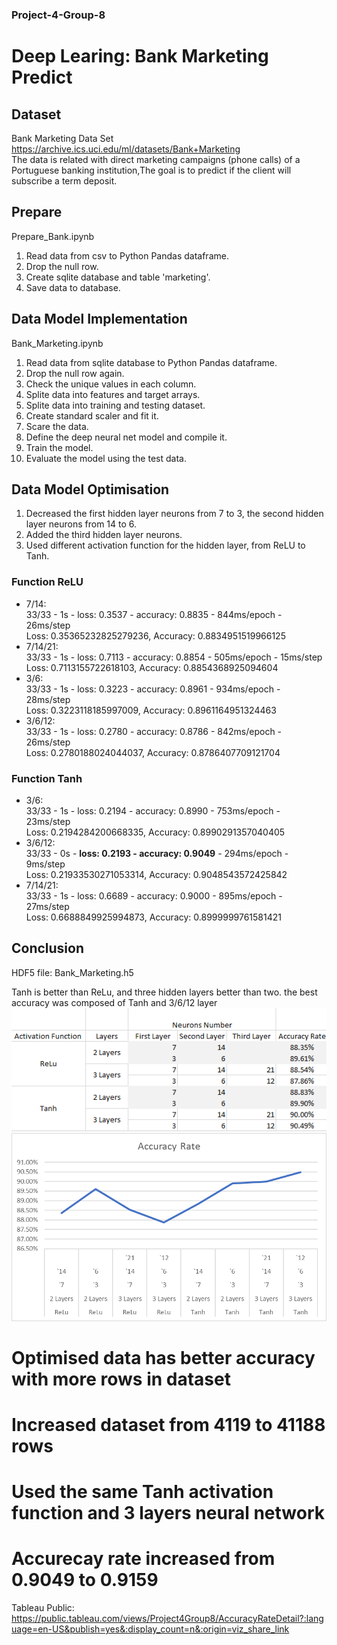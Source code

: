 ### Project-4-Group-8
# Deep Learing: Bank Marketing Predict

## Dataset
Bank Marketing Data Set  
https://archive.ics.uci.edu/ml/datasets/Bank+Marketing  
The data is related with direct marketing campaigns (phone calls) of a Portuguese banking institution,The goal is to predict if the client will subscribe a term deposit.

## Prepare
Prepare_Bank.ipynb  

1. Read data from csv to Python Pandas dataframe.
2. Drop the null row.
3. Create sqlite database and table 'marketing'.
4. Save data to database.

## Data Model Implementation
Bank_Marketing.ipynb  

1. Read data from sqlite database to Python Pandas dataframe.
2. Drop the null row again.
3. Check the unique values in each column.
4. Splite data into features and target arrays.
6. Splite data into training and testing dataset.
7. Create standard scaler and fit it.
8. Scare the data.
9. Define the deep neural net model and compile it.
10. Train the model.
11. Evaluate the model using the test data.

## Data Model Optimisation
1. Decreased the first hidden layer neurons from 7 to 3, the second hidden layer neurons from 14 to 6.
2. Added the third hidden layer neurons.
3. Used different activation function for the hidden layer, from ReLU to Tanh.


### Function **ReLU**
+ 7/14:  
33/33 - 1s - loss: 0.3537 - accuracy: 0.8835 - 844ms/epoch - 26ms/step  
Loss: 0.35365232825279236, Accuracy: 0.8834951519966125
+ 7/14/21:  
33/33 - 1s - loss: 0.7113 - accuracy: 0.8854 - 505ms/epoch - 15ms/step  
Loss: 0.7113155722618103, Accuracy: 0.8854368925094604
+ 3/6:  
33/33 - 1s - loss: 0.3223 - accuracy: 0.8961 - 934ms/epoch - 28ms/step  
Loss: 0.3223118185997009, Accuracy: 0.8961164951324463
+ 3/6/12:  
33/33 - 1s - loss: 0.2780 - accuracy: 0.8786 - 842ms/epoch - 26ms/step  
Loss: 0.2780188024044037, Accuracy: 0.8786407709121704
### Function **Tanh**
+ 3/6:  
33/33 - 1s - loss: 0.2194 - accuracy: 0.8990 - 753ms/epoch - 23ms/step  
Loss: 0.2194284200668335, Accuracy: 0.8990291357040405
+ 3/6/12:  
33/33 - 0s - **loss: 0.2193 - accuracy: 0.9049** - 294ms/epoch - 9ms/step  
Loss: 0.21933530271053314, Accuracy: 0.9048543572425842
+ 7/14/21:  
33/33 - 1s - loss: 0.6689 - accuracy: 0.9000 - 895ms/epoch - 27ms/step  
Loss: 0.6688849925994873, Accuracy: 0.8999999761581421

## Conclusion
HDF5 file: Bank_Marketing.h5  

Tanh is better than ReLu, and three hidden layers better than two. the best accuracy was composed of Tanh and 3/6/12 layer  
![](Image/result.png)
![](Image/chart.png)

# Optimised data has better accuracy with more rows in dataset
# Increased dataset from 4119 to 41188 rows
# Used the same Tanh activation function and 3 layers neural network
# Accurecay rate increased from 0.9049 to 0.9159

Tableau Public: https://public.tableau.com/views/Project4Group8/AccuracyRateDetail?:language=en-US&publish=yes&:display_count=n&:origin=viz_share_link
